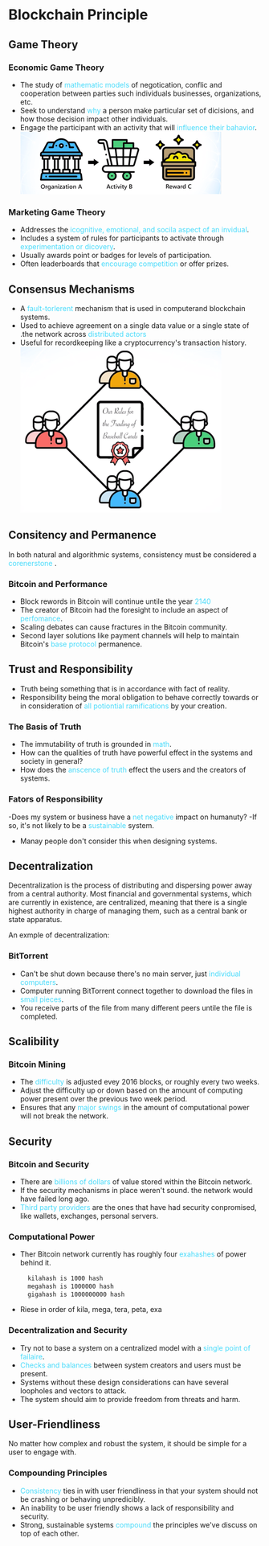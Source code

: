 # Blockchain Principle

## Game Theory
### Economic Game Theory
- The study of <span style="color: #48dbfb">mathematic models</span> of negotication, conflic and cooperation between parties such individuals businesses, organizations, etc.
- Seek to understand <span style="color: #48dbfb">why</span> a person make particular set of dicisions, and how those decision impact other individuals.
- Engage the participant with an activity that will <span style="color: #48dbfb">influence their bahavior</span>.
![](./images/img0001.png)


### Marketing Game Theory
- Addresses the <span style="color: #48dbfb">icognitive, emotional, and socila aspect of an invidual</span>.
- Includes a system of rules for participants to activate through <span style="color: #48dbfb">experimentation or dicovery</span>.
- Usually awards point or badges for levels of participation.
- Often leaderboards that <span style="color: #48dbfb">encourage competition</span> or offer prizes.

## Consensus Mechanisms
- A <span style="color: #48dbfb">fault-torlerent</span> mechanism that is used in computerand blockchain systems.
- Used to achieve agreement on a single data value or a single state of .the network across <span style="color: #48dbfb">distributed actors</span>
- Useful for recordkeeping like a cryptocurrency's transaction history.
![](./images/img0002.png)

## Consitency and Permanence
In both natural and algorithmic systems, consistency must be considered a <span style="color: #48dbfb">corenerstone</span> .
### Bitcoin and Performance
- Block rewords in Bitcoin will continue untile the year <span style="color: #48dbfb">2140</span>
- The creator of Bitcoin had the foresight to include an aspect of <span style="color: #48dbfb">perfomance</span>.
- Scaling debates can cause fractures in the Bitcoin community.
- Second layer solutions like payment channels will help to maintain Bitcoin's <span style="color: #48dbfb">base protocol</span> permanence.

## Trust and Responsibility
- Truth being something that is in accordance with fact of reality.
- Responsibility  being the moral obligation to behave correctly towards or in consideration of <span style="color: #48dbfb">all potiontial ramifications</span> by your creation.

### The Basis of Truth
- The immutability of truth is grounded in <span style="color: #48dbfb">math</span>.
- How can the qualities of truth have powerful effect in the systems and society in general?
- How does the <span style="color: #48dbfb">anscence of truth</span> effect the users and the creators of systems.

### Fators of Responsibility
-Does my system or business have a <span style="color: #48dbfb">net negative</span> impact on humanuty?
-If so, it's not likely to be a <span style="color: #48dbfb">sustainable</span> system.
- Manay people don't consider this when designing systems.

## Decentralization
Decentralization is the process of distributing and dispersing power away from a central authority. Most financial and governmental systems, which are currently in existence, are centralized, meaning that there is a single highest authority in charge of managing them, such as a central bank or state apparatus.

An exmple of decentralization:
### BitTorrent
- Can't be shut down because there's no main server, just <span style="color: #48dbfb">individual computers</span>.
- Computer running BitTorrent connect together to download the files in <span style="color: #48dbfb">small pieces</span>.
- You receive parts of the file from many different peers untile the file is completed.

## Scalibility
### Bitcoin Mining
- The <span style="color: #48dbfb">difficulty</span> is adjusted evey 2016 blocks, or roughly every two weeks.
- Adjust the difficulty up or down based on the amount of computing power present over the previous two week period.
- Ensures that any <span style="color: #48dbfb">major swings</span> in the amount of computational power will not break the network.

## Security
### Bitcoin and Security
- There are <span style="color: #48dbfb">billions of dollars</span> of value stored within the Bitcoin network.
- If the security mechanisms in place weren't sound. the network would have failed long ago.
- <span style="color: #48dbfb">Third party providers</span> are the ones that have had security conpromised, like wallets, exchanges, personal servers.
### Computational Power
- Ther Bitcoin network currently has roughly four <span style="color: #48dbfb">exahashes</span> of power behind it.

        kilahash is 1000 hash
        megahash is 1000000 hash
        gigahash is 1000000000 hash

- Riese in order of kila, mega, tera, peta, exa
### Decentralization and Security
- Try not to base a system on a centralized model with a <span style="color: #48dbfb">single point of failaire</span>.
- <span style="color: #48dbfb">Checks and balances</span> between system creators and users must be present.
- Systems without these design considerations can have several loopholes and vectors to attack.
- The system should aim to provide freedom from threats and harm.

## User-Friendliness
No matter how complex and robust the system, it should be simple for a user to engage with.
### Compounding Principles
- <span style="color: #48dbfb">Consistency</span> ties in with user friendliness in that your system should not be crashing or behaving unpredicibly.
- An inability to be user friendly shows a lack of responsibility and security.
- Strong, sustainable systems <span style="color: #48dbfb">compound</span> the principles we've discuss on top of each other.


